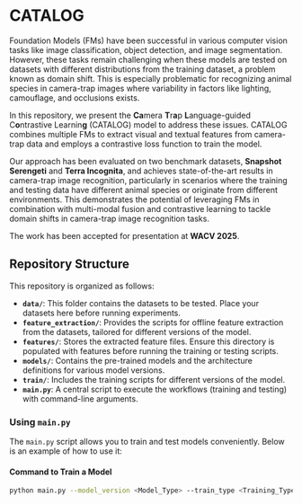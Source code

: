 # CATALOG

Foundation Models (FMs) have been successful in various computer vision tasks like image classification, object detection, and image segmentation. However, these tasks remain challenging when these models are tested on datasets with different distributions from the training dataset, a problem known as domain shift. This is especially problematic for recognizing animal species in camera-trap images where variability in factors like lighting, camouflage, and occlusions exists.

In this repository, we present the **Ca**mera **T**r**a**p **L**anguage-guided C**o**ntrastive Learnin**g** (CATALOG) model to address these issues. CATALOG combines multiple FMs to extract visual and textual features from camera-trap data and employs a contrastive loss function to train the model. 

Our approach has been evaluated on two benchmark datasets, **Snapshot Serengeti** and **Terra Incognita**, and achieves state-of-the-art results in camera-trap image recognition, particularly in scenarios where the training and testing data have different animal species or originate from different environments. This demonstrates the potential of leveraging FMs in combination with multi-modal fusion and contrastive learning to tackle domain shifts in camera-trap image recognition tasks.

The work has been accepted for presentation at **WACV 2025**.

## Repository Structure

This repository is organized as follows:

- **`data/`**: This folder contains the datasets to be tested. Place your datasets here before running experiments.
- **`feature_extraction/`**: Provides the scripts for offline feature extraction from the datasets, tailored for different versions of the model.
- **`features/`**: Stores the extracted feature files. Ensure this directory is populated with features before running the training or testing scripts.
- **`models/`**: Contains the pre-trained models and the architecture definitions for various model versions.
- **`train/`**: Includes the training scripts for different versions of the model.
- **`main.py`**: A central script to execute the workflows (training and testing) with command-line arguments.

### Using `main.py`

The `main.py` script allows you to train and test models conveniently. Below is an example of how to use it:

#### Command to Train a Model
```bash
python main.py --model_version <Model_Type> --train_type <Training_Type> --dataset <Dataset> --mode train


